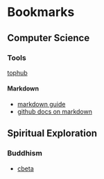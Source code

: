 # Bookmarks

## Computer Science

### Tools

[tophub](https://tophub.today/)

#### Markdown

* [markdown guide](https://www.markdownguide.org/basic-syntax/)
* [github docs on markdown](https://docs.github.com/en/get-started/writing-on-github/getting-started-with-writing-and-formatting-on-github/basic-writing-and-formatting-syntax)


## Spiritual Exploration

### Buddhism

* [cbeta](https://cbeta.org/)
